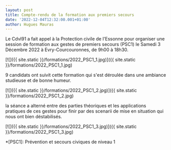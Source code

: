 ```yaml
---
layout: post
title: Compte-rendu de la formation aux premiers secours
date: '2022-12-04T12:32:00.001+01:00'
author: Hugues Mauras
---
```


Le Cdvl91 a fait appel à la Protection civile de l'Essonne pour organiser une
session de formation aux gestes de premiers secours (PSC1)
le Samedi 3 Décembre 2022 à Evry-Courcouronnes, de 9h00 à 18h30.

[![]({{ site.static }}/formations/2022_PSC1_1.jpg)]({{ site.static }}/formations/2022_PSC1_1.jpg)

9 candidats ont suivit cette formation qui s'est déroulée dans une ambiance
studieuse et de bonne humeur.

[![]({{ site.static }}/formations/2022_PSC1_2.jpg)]({{ site.static }}/formations/2022_PSC1_2.jpg)

la séance a alterné entre des parties théoriques et les applications pratiques
de ces gestes pour finir par des scenarii de mise en situation qui nous ont
bien déstabilisés.

[![]({{ site.static }}/formations/2022_PSC1_3.jpg)]({{ site.static }}/formations/2022_PSC1_3.jpg)

*[PSC1]: Prévention et secours civiques de niveau 1

